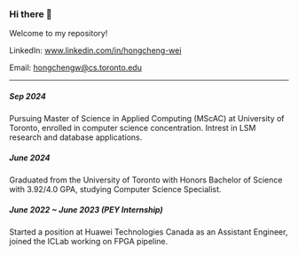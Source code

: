 ### Hi there 👋

Welcome to my repository!

LinkedIn: www.linkedin.com/in/hongcheng-wei


Email: hongchengw@cs.toronto.edu

-----

##### Sep 2024
Pursuing Master of Science in Applied Computing (MScAC) at University of Toronto, enrolled in computer science concentration. Intrest in LSM research and database applications.

##### June 2024
Graduated from the University of Toronto with Honors Bachelor of Science with 3.92/4.0 GPA, studying Computer Science Specialist.

##### June 2022 ~ June 2023 (PEY Internship)
Started a position at Huawei Technologies Canada as an Assistant Engineer, joined the ICLab working on FPGA pipeline.
